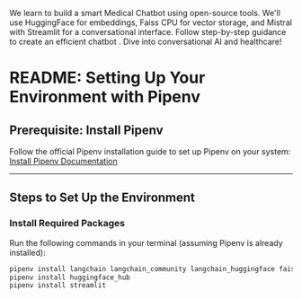 We learn to build a smart Medical Chatbot using open-source tools. We'll use HuggingFace for embeddings, Faiss CPU for vector storage, and Mistral with Streamlit for a conversational interface. Follow step-by-step guidance to create an efficient chatbot . Dive into conversational AI and healthcare!





# README: Setting Up Your Environment with Pipenv

## Prerequisite: Install Pipenv
Follow the official Pipenv installation guide to set up Pipenv on your system:  
[Install Pipenv Documentation](https://pipenv.pypa.io/en/latest/installation.html)

---

## Steps to Set Up the Environment

### Install Required Packages
Run the following commands in your terminal (assuming Pipenv is already installed):

```bash
pipenv install langchain langchain_community langchain_huggingface faiss-cpu pypdf
pipenv install huggingface_hub
pipenv install streamlit



